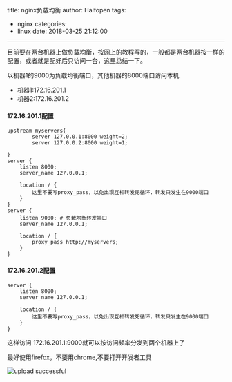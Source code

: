 title: nginx负载均衡
author: Halfopen
tags:
  - nginx
categories:
  - linux
date: 2018-03-25 21:12:00
---
目前要在两台机器上做负载均衡，按网上的教程写的，一般都是两台机器按一样的配置，或者就是配好后只访问一台，这里总结一下。

以机器1的9000为负载均衡端口，其他机器的8000端口访问本机

- 机器1:172.16.201.1
- 机器2:172.16.201.2

#### 172.16.201.1配置
```shell
upstream myservers{
		server 127.0.0.1:8000 weight=2;
    	server 127.0.0.2:8000 weight=1;
    		
}
server { 
    listen 8000;
    server_name 127.0.0.1; 
    
    location / { 
        这里不要写proxy_pass，以免出现互相转发死循环，转发只发生在9000端口
    }
}
server { 
    listen 9000; # 负载均衡转发端口
    server_name 127.0.0.1; 
    
    location / { 
        proxy_pass http://myservers;
    }
}
```

#### 172.16.201.2配置
```shell
server { 
    listen 8000;
    server_name 127.0.0.1; 
    
    location / { 
        这里不要写proxy_pass，以免出现互相转发死循环，转发只发生在9000端口
    }
}
```
这样访问 172.16.201.1:9000就可以按访问频率分发到两个机器上了

最好使用firefox，不要用chrome,不要打开开发者工具 


![upload successful](/assets/images/nginx负载均衡/x.gif)

